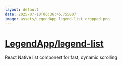 ```yaml
---
layout: default
date: 2025-07-10T06:36:45.755807
image: assets/LegendApp_legend-list_cropped.png
---
```


# [LegendApp/legend-list](https://github.com/LegendApp/legend-list)

React Native list component for fast, dynamic scrolling
